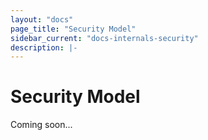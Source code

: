 ```yaml
---
layout: "docs"
page_title: "Security Model"
sidebar_current: "docs-internals-security"
description: |-
---
```


# Security Model

Coming soon...